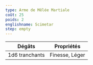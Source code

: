 ```yaml
---
type: Arme de Mêlée Martiale
coût: 25
poids: 2
englishname: Scimetar
step: empty
---
```


| Dégâts         | Propriétés     |
| -------------- | -------------- |
| 1d6 tranchants | Finesse, Léger |
